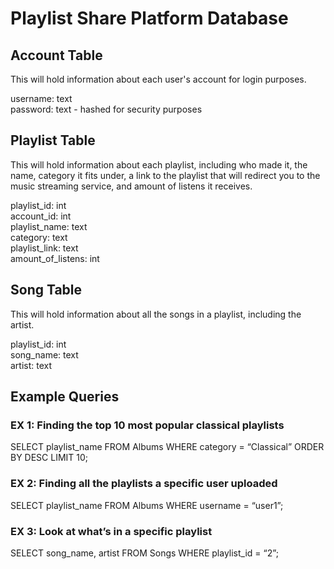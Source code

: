 # Playlist Share Platform Database

## Account Table

This will hold information about each user's account for login purposes.

username: text \
password: text - hashed for security purposes

## Playlist Table

This will hold information about each playlist, including who made it, the name, category it fits under, a link to the playlist that will redirect you to the music streaming service, and amount of listens it receives. 

playlist_id: int \
account_id: int \
playlist_name: text \
category: text \
playlist_link: text \
amount_of_listens: int

## Song Table

This will hold information about all the songs in a playlist, including the artist. 

playlist_id: int \
song_name: text \
artist: text 

## Example Queries

### EX 1: Finding the top 10 most popular classical playlists

SELECT playlist_name FROM Albums WHERE category = “Classical” ORDER BY DESC LIMIT 10;

### EX 2: Finding all the playlists a specific user uploaded 

SELECT playlist_name FROM Albums WHERE username = “user1”; 

### EX 3: Look at what’s in a specific playlist 

SELECT song_name, artist FROM Songs WHERE playlist_id = “2”;
